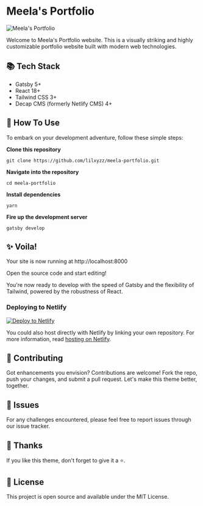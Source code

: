 # Meela's Portfolio

![Meela's Portfolio](https://github.com/lilxyzz/meela-portfolio/blob/main/static/img/holo-cover.png)

Welcome to Meela's Portfolio website. This is a visually striking and highly customizable portfolio website built with modern web technologies.

## 📚 Tech Stack

- Gatsby 5+
- React 18+
- Tailwind CSS 3+
- Decap CMS (formerly Netlify CMS) 4+
 

## 🚀 How To Use

To embark on your development adventure, follow these simple steps:

**Clone this repository**

```git clone https://github.com/lilxyzz/meela-portfolio.git```

**Navigate into the repository**

```cd meela-portfolio```

**Install dependencies**

```yarn```

**Fire up the development server**

```gatsby develop```

## ✨ Voila!

Your site is now running at http://localhost:8000

Open the source code and start editing!

You're now ready to develop with the speed of Gatsby and the flexibility of Tailwind, powered by the robustness of React.

### Deploying to Netlify

[![Deploy to Netlify](https://www.netlify.com/img/deploy/button.svg)](https://app.netlify.com/start/deploy?repository=https://github.com/lilxyzz/meela-portfolio)

You could also host directly with Netlify by linking your own repository.
For more information, read [hosting on Netlify](https://docs.netlify.com/get-started/).

## 🤝 Contributing

Got enhancements you envision? Contributions are welcome! Fork the repo, push your changes, and submit a pull request. Let's make this theme better, together.

## 👾 Issues

For any challenges encountered, please feel free to report issues through our issue tracker.

## 🙏 Thanks

If you like this theme, don't forget to give it a ⭐.

## 📝 License

This project is open source and available under the MIT License.
